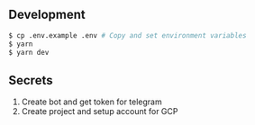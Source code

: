 ## Development

```bash
$ cp .env.example .env # Copy and set environment variables
$ yarn
$ yarn dev
```

## Secrets

1. Create bot and get token for telegram
2. Create project and setup account for GCP
